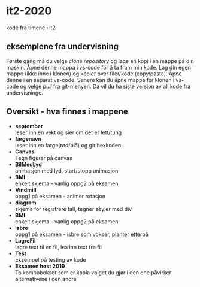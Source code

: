 # it2-2020
kode fra timene i it2

## eksemplene fra undervisning

Første gang må du velge _clone repository_ og lage en kopi i en mappe på din maskin.
Åpne denne mappa i vs-code for å ta fram min kode.
Lag din egen mappe (ikke inne i klonen) og kopier over filer/kode (copy/paste).
Åpne denne i en separat vs-code.
Senere kan du åpne mappa for klonen i vs-code og velge _pull_ fra git-menyen.
Da vil du ha siste versjon av all kode fra undervisninge.


## Oversikt - hva finnes i mappene

 *  **september**  
   leser inn en vekt og sier om det er lett/tung  
 *  **fargenavn**  
   leser inn en farge(rød/blå) og gir hexkoden
 *  **Canvas**  
   Tegn figurer på canvas
 *  **BilMedLyd**  
   animasjon med lyd, start/stopp animasjon  
 *  **BMI**  
   enkelt skjema - vanlig oppg2 på eksamen
 *  **Vindmill**  
   oppg1 på eksamen - animer rotasjon  
 *  **diagram**  
   skjema for registrere tall, tegner søyler med div 
 *  **BMI**  
   enkelt skjema - vanlig oppg2 på eksamen
 *  **isbre**  
   oppg1 på eksamen - isbre som vokser, planter etterpå  
 *  **LagreFil**  
   lagre text til en fil, les inn text fra fil
 *  **Test**  
  Eksempel på testing av kode
*  **Eksamen høst 2019**  
  To kombobokser som er kobla
  valget du gjør i den ene påvirker alternativene i den andre





